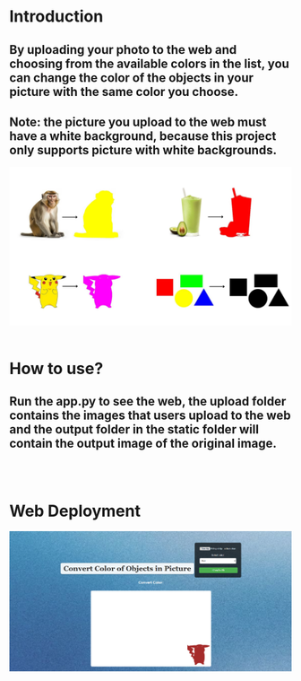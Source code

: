 # Introduction
## By uploading your photo to the web and choosing from the available colors in the list, you can change the color of the objects in your picture with the same color you choose. 
## **Note**: the picture you upload to the web must have a white background, because this project only supports picture with white backgrounds.

![Mô tả ảnh](/Example.jpg)
<br/><br/>
# How to use?
## Run the **app.py** to see the web, the **upload** folder contains the images that users upload to the web and the **output** folder in the **static** folder will contain the output image of the original image.
<br/><br/>
# Web Deployment
![Mô tả ảnh](/Web_view.png)
